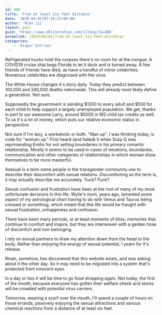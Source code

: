 ```yaml
---
id: 406
title: 'From at least six feet distance'
date: '2020-04-01T07:16:31+00:00'
author: 'Mike iLL'
layout: post
guid: 'https://www.obliteration.com/illboy/?p=406'
permalink: /2020/04/01/from-at-least-six-feet-distance/
categories:
    - 'Diaper Entries'
---
```


<!-- wp:paragraph {"dropCap":true} -->
<p class="has-drop-cap">Refrigerated trucks hold the corpses there's no room for at the morgue. A COVID19 cruise ship begs Florida to let it dock and is turned away. A few friends of friends have died, as have a handful of minor celebrities. Numerous celebrities are diagnosed with the virus.</p>
<!-- /wp:paragraph -->

<!-- wp:paragraph -->
<p>The White House changes it's story daily. Today they predict between 100,000 and 240,000 deaths nationwide. This will already most likely define a generation. Not sure.</p>
<!-- /wp:paragraph -->

<!-- wp:paragraph -->
<p>Supposedly the government is sending $1200 to every adult and $500 for each child to help support a largely unemployed population. We get, thanks in part to our awesome Larry, around $5000 in IRS child tax credits as well. To us it's a lot of money, which puts our relative economic status in perspective.</p>
<!-- /wp:paragraph -->

<!-- wp:paragraph -->
<p>Not sure if I'm lazy, a workaholic or both. "Man up", I was thinking today, is code for "woman up." First heard (and hated) it when Suzy Q was reprimanding Emilio for not setting boundaries in his primary romantic relationship. Mostly it seems to be used in cases of emotions, boundaries, communication and other categories of relationships in which woman show themselves to be more masterful.</p>
<!-- /wp:paragraph -->

<!-- wp:paragraph -->
<p>Asexual is a term some people in the transgender community use to describe their discomfort with sexual relations. Discomforting as the term is, it may actually describe me accurately. Yuck? Fuck?</p>
<!-- /wp:paragraph -->

<!-- wp:paragraph -->
<p>Sexual confusion and frustration have been at the root of many of my most unfortunate decisions in this life. Wylie's mom, years ago, lamented some aspect of my astrological chart having to do with Venus and Taurus being crossed or something, which meant that this life would be fraught with sexual frustration, unhappiness and confusion.</p>
<!-- /wp:paragraph -->

<!-- wp:paragraph -->
<p>There have been many periods, or at least moments of bliss; memories that continue to comfort and inspire, but they are interwoven with a garden hose of discomfort and non-belonging.</p>
<!-- /wp:paragraph -->

<!-- wp:paragraph -->
<p>I rely on sexual partners to draw my attention down from the head to the body. Rather than enjoying the energy of sexual potential, I yearn for it's release.</p>
<!-- /wp:paragraph -->

<!-- wp:paragraph -->
<p>Rinah, somehow, has discovered that this website exists, and was asking about it the other day. So it may need to be migrated into a system that's protected from innocent eyes. </p>
<!-- /wp:paragraph -->

<!-- wp:paragraph -->
<p>In a day or two it will be time to go food shopping again. Not today, the first of the month, because everyone has gotten their welfare check and stores will be crowded with potential virus carriers.</p>
<!-- /wp:paragraph -->

<!-- wp:paragraph -->
<p>Tomorrow, wearing a scarf over the mouth, I'll spend a couple of hours on those errands, passively enjoying the sexual attractions and various chemical reactions from a distance of at least six feet.</p>
<!-- /wp:paragraph -->
